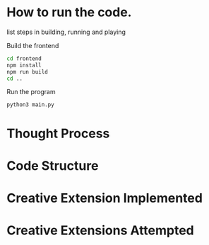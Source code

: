 # How to run the code.
list steps in building, running and playing 

Build the frontend
```sh 
cd frontend
npm install
npm run build
cd ..
```

Run the program 
```sh
python3 main.py 
```

# Thought Process 

# Code Structure 



# Creative Extension Implemented 

# Creative Extensions Attempted 


